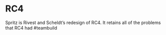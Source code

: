 # RC4
Spritz is Rivest and Scheldt’s redesign of RC4. It retains all of the problems that RC4 had #teambuild
